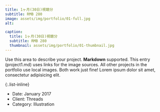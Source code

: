 ```yaml
---
title: 1ヶ月(30日)視聴分
subtitle: RMB 280
image: assets/img/portfolio/01-full.jpg
alt:

caption:
  title: 1ヶ月(30日)視聴分
  subtitle: RMB 280
  thumbnail: assets/img/portfolio/01-thumbnail.jpg
---
```

Use this area to describe your project. **Markdown** supported. This entry (project1.md) uses links for the image sources. All other projects in the portfolio use local images. Both work just fine! Lorem ipsum dolor sit amet, consectetur adipisicing elit.

{:.list-inline}
- Date: January 2017
- Client: Threads
- Category: Illustration
